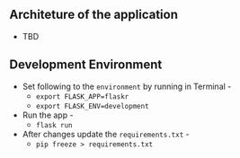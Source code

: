 ## Architeture of the application
* TBD


## Development Environment
* Set following to the `environment` by running in Terminal - 
    *  `export FLASK_APP=flaskr`
    *  `export FLASK_ENV=development`
* Run the app -
    *   `flask run`
* After changes update the `requirements.txt` -
    *   `pip freeze > requirements.txt`